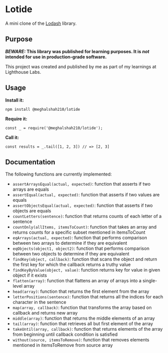 # Lotide

A mini clone of the [Lodash](https://lodash.com) library.

## Purpose

**_BEWARE:_ This library was published for learning purposes. It is _not_ intended for use in production-grade software.**

This project was created and published by me as part of my learnings at Lighthouse Labs. 

## Usage

**Install it:**

`npm install @meghalshah210/lotide`

**Require it:**

`const _ = require('@meghalshah210/lotide');`

**Call it:**

`const results = _.tail([1, 2, 3]) // => [2, 3]`

## Documentation

The following functions are currently implemented:

* `assertArraysEqual(actual, expected)`: function that asserts if two arrays are equals
* `assertEqual(actual, expected)`: function that asserts if two values are equals
* `assertObjectsEqual(actual, expected)`: function that asserts if two objects are equals
* `countLetters(sentence)`: function that returns counts of each letter of a sentence
* `countOnly(allItems, itemsToCount)`: function that takes an array and returns counts for a specific subset mentioned in itemsToCount
* `eqArrays(actual, expected)`: function that performs comparison between two arrays to determine if they are equivalent
* `eqObjects(object1, object2)`: function that performs comparison between two objects to determine if they are equivalent
* `findKey(object, callback)`: function that scans the object and return the first key for which the callback returns a truthy value
* `findKeyByValue(object, value)`: function returns key for value in given object if it exists
* `flatten(array)`: function that flattens an array of arrays into a single-level array
* `head(array)`: function that returns the first element from the array
* `letterPositions(sentence)`: function that returns all the indices for each character in the sentence
* `map(array, callback)`: function that transforms the array based on callback and returns new array
* `middle(array)`: function that returns the middle elements of an array
* `tail(array)`: function that retrieves all but first element of the array
* `takeUntil(array, callback)`: function that returns elements of the array from beginning until callback condition is satisfied
* `without(source, itemsToRemove)`: function that removes elements mentioned in itemsToRemove from source array
